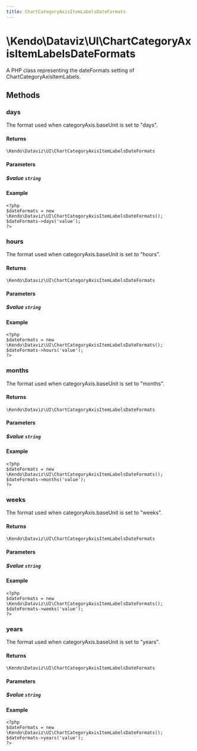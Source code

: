 ```yaml
---
title: ChartCategoryAxisItemLabelsDateFormats
---
```


# \Kendo\Dataviz\UI\ChartCategoryAxisItemLabelsDateFormats

A PHP class representing the dateFormats setting of ChartCategoryAxisItemLabels.


## Methods

### days
The format used when categoryAxis.baseUnit is set to "days".

#### Returns
`\Kendo\Dataviz\UI\ChartCategoryAxisItemLabelsDateFormats`

#### Parameters

##### $value `string`



#### Example 
    <?php
    $dateFormats = new \Kendo\Dataviz\UI\ChartCategoryAxisItemLabelsDateFormats();
    $dateFormats->days('value');
    ?>

### hours
The format used when categoryAxis.baseUnit is set to "hours".

#### Returns
`\Kendo\Dataviz\UI\ChartCategoryAxisItemLabelsDateFormats`

#### Parameters

##### $value `string`



#### Example 
    <?php
    $dateFormats = new \Kendo\Dataviz\UI\ChartCategoryAxisItemLabelsDateFormats();
    $dateFormats->hours('value');
    ?>

### months
The format used when categoryAxis.baseUnit is set to "months".

#### Returns
`\Kendo\Dataviz\UI\ChartCategoryAxisItemLabelsDateFormats`

#### Parameters

##### $value `string`



#### Example 
    <?php
    $dateFormats = new \Kendo\Dataviz\UI\ChartCategoryAxisItemLabelsDateFormats();
    $dateFormats->months('value');
    ?>

### weeks
The format used when categoryAxis.baseUnit is set to "weeks".

#### Returns
`\Kendo\Dataviz\UI\ChartCategoryAxisItemLabelsDateFormats`

#### Parameters

##### $value `string`



#### Example 
    <?php
    $dateFormats = new \Kendo\Dataviz\UI\ChartCategoryAxisItemLabelsDateFormats();
    $dateFormats->weeks('value');
    ?>

### years
The format used when categoryAxis.baseUnit is set to "years".

#### Returns
`\Kendo\Dataviz\UI\ChartCategoryAxisItemLabelsDateFormats`

#### Parameters

##### $value `string`



#### Example 
    <?php
    $dateFormats = new \Kendo\Dataviz\UI\ChartCategoryAxisItemLabelsDateFormats();
    $dateFormats->years('value');
    ?>

